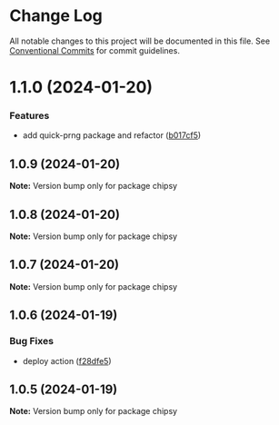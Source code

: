 # Change Log

All notable changes to this project will be documented in this file.
See [Conventional Commits](https://conventionalcommits.org) for commit guidelines.

# 1.1.0 (2024-01-20)


### Features

* add quick-prng package and refactor ([b017cf5](https://github.com/lokesh-coder/chipsy/commit/b017cf52dc65387bf44b901e61c46ae02c69ff25))





## 1.0.9 (2024-01-20)

**Note:** Version bump only for package chipsy





## 1.0.8 (2024-01-20)

**Note:** Version bump only for package chipsy





## 1.0.7 (2024-01-20)

**Note:** Version bump only for package chipsy





## 1.0.6 (2024-01-19)


### Bug Fixes

* deploy action ([f28dfe5](https://github.com/lokesh-coder/chipsy/commit/f28dfe530eb84ec8c12640fb41d9f99056e98ec2))





## 1.0.5 (2024-01-19)

**Note:** Version bump only for package chipsy
